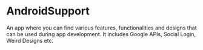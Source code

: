 # AndroidSupport
An app where you can find various features, functionalities and designs that can be used during app development. It includes Google APIs, Social Login, Weird Designs etc.
